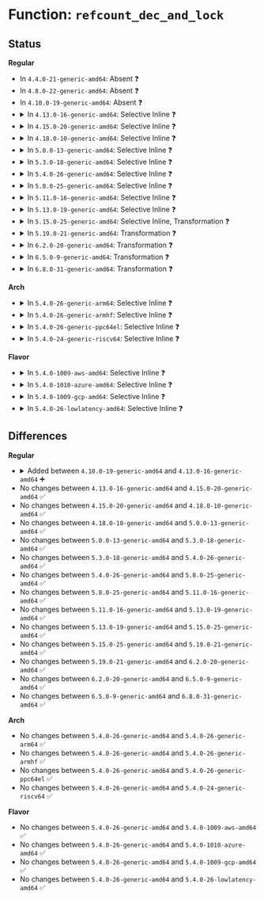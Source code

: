 # Function: <code>refcount_dec_and_lock</code>

## Status
<b>Regular</b>
<ul>
<li>
In <code>4.4.0-21-generic-amd64</code>: Absent ❓
</li>
<li>
In <code>4.8.0-22-generic-amd64</code>: Absent ❓
</li>
<li>
In <code>4.10.0-19-generic-amd64</code>: Absent ❓
</li>
<li>
<details>
<summary>In <code>4.13.0-16-generic-amd64</code>: Selective Inline ❓</summary>

```c
bool refcount_dec_and_lock(refcount_t * r, spinlock_t * lock)
```

```json
{
  "name": "refcount_dec_and_lock",
  "collision_type": "Unique Global",
  "inline_type": "Selective",
  "funcs": [
    {
      "addr": 18446744071583483184,
      "name": "refcount_dec_and_lock",
      "external": true,
      "loc": "lib/refcount.c:337",
      "file": "lib/refcount.c",
      "inline": "not declared, inlined",
      "caller_inline": [],
      "caller_func": []
    }
  ],
  "symbols": [
    {
      "addr": 18446744071583483184,
      "name": "refcount_dec_and_lock",
      "section": ".text",
      "bind": "STB_GLOBAL",
      "size": 64
    }
  ]
}
```
</details>
</li>
<li>
<details>
<summary>In <code>4.15.0-20-generic-amd64</code>: Selective Inline ❓</summary>

```c
bool refcount_dec_and_lock(refcount_t * r, spinlock_t * lock)
```

```json
{
  "name": "refcount_dec_and_lock",
  "collision_type": "Unique Global",
  "inline_type": "Selective",
  "funcs": [
    {
      "addr": 18446744071583664192,
      "name": "refcount_dec_and_lock",
      "external": true,
      "loc": "lib/refcount.c:338",
      "file": "lib/refcount.c",
      "inline": "not declared, inlined",
      "caller_inline": [],
      "caller_func": [
        "fs/notify/mark.c:fsnotify_put_mark"
      ]
    }
  ],
  "symbols": [
    {
      "addr": 18446744071583664192,
      "name": "refcount_dec_and_lock",
      "section": ".text",
      "bind": "STB_GLOBAL",
      "size": 70
    }
  ]
}
```
</details>
</li>
<li>
<details>
<summary>In <code>4.18.0-10-generic-amd64</code>: Selective Inline ❓</summary>

```c
bool refcount_dec_and_lock(refcount_t * r, spinlock_t * lock)
```

```json
{
  "name": "refcount_dec_and_lock",
  "collision_type": "Unique Global",
  "inline_type": "Selective",
  "funcs": [
    {
      "addr": 18446744071583881776,
      "name": "refcount_dec_and_lock",
      "external": true,
      "loc": "lib/refcount.c:338",
      "file": "lib/refcount.c",
      "inline": "not declared, inlined",
      "caller_inline": [],
      "caller_func": [
        "fs/notify/mark.c:fsnotify_put_mark"
      ]
    }
  ],
  "symbols": [
    {
      "addr": 18446744071583881776,
      "name": "refcount_dec_and_lock",
      "section": ".text",
      "bind": "STB_GLOBAL",
      "size": 65
    }
  ]
}
```
</details>
</li>
<li>
<details>
<summary>In <code>5.0.0-13-generic-amd64</code>: Selective Inline ❓</summary>

```c
bool refcount_dec_and_lock(refcount_t * r, spinlock_t * lock)
```

```json
{
  "name": "refcount_dec_and_lock",
  "collision_type": "Unique Global",
  "inline_type": "Selective",
  "funcs": [
    {
      "addr": 18446744071583965952,
      "name": "refcount_dec_and_lock",
      "external": true,
      "loc": "lib/refcount.c:337",
      "file": "lib/refcount.c",
      "inline": "not declared, inlined",
      "caller_inline": [],
      "caller_func": [
        "fs/notify/mark.c:fsnotify_put_mark",
        "fs/crypto/keyinfo.c:put_crypt_info"
      ]
    }
  ],
  "symbols": [
    {
      "addr": 18446744071583965952,
      "name": "refcount_dec_and_lock",
      "section": ".text",
      "bind": "STB_GLOBAL",
      "size": 65
    }
  ]
}
```
</details>
</li>
<li>
<details>
<summary>In <code>5.3.0-18-generic-amd64</code>: Selective Inline ❓</summary>

```c
bool refcount_dec_and_lock(refcount_t * r, spinlock_t * lock)
```

```json
{
  "name": "refcount_dec_and_lock",
  "collision_type": "Unique Global",
  "inline_type": "Selective",
  "funcs": [
    {
      "addr": 18446744071584145808,
      "name": "refcount_dec_and_lock",
      "external": true,
      "loc": "lib/refcount.c:345",
      "file": "lib/refcount.c",
      "inline": "not declared, inlined",
      "caller_inline": [],
      "caller_func": [
        "fs/notify/mark.c:fsnotify_put_mark",
        "fs/crypto/keyinfo.c:put_crypt_info"
      ]
    }
  ],
  "symbols": [
    {
      "addr": 18446744071584145808,
      "name": "refcount_dec_and_lock",
      "section": ".text",
      "bind": "STB_GLOBAL",
      "size": 82
    }
  ]
}
```
</details>
</li>
<li>
<details>
<summary>In <code>5.4.0-26-generic-amd64</code>: Selective Inline ❓</summary>

```c
bool refcount_dec_and_lock(refcount_t * r, spinlock_t * lock)
```

```json
{
  "name": "refcount_dec_and_lock",
  "collision_type": "Unique Global",
  "inline_type": "Selective",
  "funcs": [
    {
      "addr": 18446744071584268256,
      "name": "refcount_dec_and_lock",
      "external": true,
      "loc": "lib/refcount.c:345",
      "file": "lib/refcount.c",
      "inline": "not declared, inlined",
      "caller_inline": [],
      "caller_func": [
        "fs/notify/mark.c:fsnotify_put_mark",
        "fs/crypto/keysetup_v1.c:fscrypt_put_direct_key"
      ]
    }
  ],
  "symbols": [
    {
      "addr": 18446744071584268256,
      "name": "refcount_dec_and_lock",
      "section": ".text",
      "bind": "STB_GLOBAL",
      "size": 82
    }
  ]
}
```
</details>
</li>
<li>
<details>
<summary>In <code>5.8.0-25-generic-amd64</code>: Selective Inline ❓</summary>

```c
bool refcount_dec_and_lock(refcount_t * r, spinlock_t * lock)
```

```json
{
  "name": "refcount_dec_and_lock",
  "collision_type": "Unique Global",
  "inline_type": "Selective",
  "funcs": [
    {
      "addr": 18446744071584676320,
      "name": "refcount_dec_and_lock",
      "external": true,
      "loc": "lib/refcount.c:144",
      "file": "lib/refcount.c",
      "inline": "not declared, inlined",
      "caller_inline": [],
      "caller_func": [
        "fs/notify/mark.c:fsnotify_put_mark",
        "fs/crypto/keysetup_v1.c:fscrypt_put_direct_key",
        "ipc/namespace.c:ipcns_install",
        "ipc/namespace.c:ipcns_put"
      ]
    }
  ],
  "symbols": [
    {
      "addr": 18446744071584676320,
      "name": "refcount_dec_and_lock",
      "section": ".text",
      "bind": "STB_GLOBAL",
      "size": 132
    }
  ]
}
```
</details>
</li>
<li>
<details>
<summary>In <code>5.11.0-16-generic-amd64</code>: Selective Inline ❓</summary>

```c
bool refcount_dec_and_lock(refcount_t * r, spinlock_t * lock)
```

```json
{
  "name": "refcount_dec_and_lock",
  "collision_type": "Unique Global",
  "inline_type": "Selective",
  "funcs": [
    {
      "addr": 18446744071584793872,
      "name": "refcount_dec_and_lock",
      "external": true,
      "loc": "lib/refcount.c:144",
      "file": "lib/refcount.c",
      "inline": "not declared, inlined",
      "caller_inline": [],
      "caller_func": [
        "fs/notify/mark.c:fsnotify_put_mark",
        "fs/crypto/keysetup_v1.c:fscrypt_put_direct_key",
        "ipc/namespace.c:ipcns_install",
        "ipc/namespace.c:ipcns_put"
      ]
    }
  ],
  "symbols": [
    {
      "addr": 18446744071584793872,
      "name": "refcount_dec_and_lock",
      "section": ".text",
      "bind": "STB_GLOBAL",
      "size": 132
    }
  ]
}
```
</details>
</li>
<li>
<details>
<summary>In <code>5.13.0-19-generic-amd64</code>: Selective Inline ❓</summary>

```c
bool refcount_dec_and_lock(refcount_t * r, spinlock_t * lock)
```

```json
{
  "name": "refcount_dec_and_lock",
  "collision_type": "Unique Global",
  "inline_type": "Selective",
  "funcs": [
    {
      "addr": 18446744071584838112,
      "name": "refcount_dec_and_lock",
      "external": true,
      "loc": "lib/refcount.c:144",
      "file": "lib/refcount.c",
      "inline": "not declared, inlined",
      "caller_inline": [],
      "caller_func": [
        "fs/notify/mark.c:fsnotify_put_mark",
        "fs/crypto/keysetup_v1.c:fscrypt_put_direct_key",
        "ipc/namespace.c:ipcns_install",
        "ipc/namespace.c:ipcns_put",
        "security/keys/key.c:key_alloc",
        "security/keys/key.c:key_alloc",
        "security/keys/key.c:key_alloc",
        "security/landlock/object.c:landlock_put_object"
      ]
    }
  ],
  "symbols": [
    {
      "addr": 18446744071584838112,
      "name": "refcount_dec_and_lock",
      "section": ".text",
      "bind": "STB_GLOBAL",
      "size": 132
    }
  ]
}
```
</details>
</li>
<li>
<details>
<summary>In <code>5.15.0-25-generic-amd64</code>: Selective Inline, Transformation ❓</summary>

```c
bool refcount_dec_and_lock(refcount_t * r, spinlock_t * lock)
```

```json
{
  "name": "refcount_dec_and_lock",
  "collision_type": "Unique Global",
  "inline_type": "Selective",
  "funcs": [
    {
      "addr": 18446744071585257531,
      "name": "refcount_dec_and_lock",
      "external": true,
      "loc": "lib/refcount.c:144",
      "file": "lib/refcount.c",
      "inline": "not declared, inlined",
      "caller_inline": [],
      "caller_func": [
        "fs/notify/mark.c:fsnotify_put_mark",
        "fs/crypto/keysetup_v1.c:fscrypt_put_direct_key",
        "ipc/namespace.c:ipcns_install",
        "ipc/namespace.c:ipcns_put",
        "security/keys/key.c:key_alloc",
        "security/keys/key.c:key_alloc",
        "security/keys/key.c:key_alloc",
        "security/landlock/object.c:landlock_put_object"
      ]
    }
  ],
  "symbols": [
    {
      "addr": 18446744071592324618,
      "name": "refcount_dec_and_lock.cold",
      "section": ".text",
      "bind": "STB_LOCAL",
      "size": 20
    },
    {
      "addr": 18446744071585257488,
      "name": "refcount_dec_and_lock",
      "section": ".text",
      "bind": "STB_GLOBAL",
      "size": 144
    }
  ]
}
```
</details>
</li>
<li>
<details>
<summary>In <code>5.19.0-21-generic-amd64</code>: Transformation ❓</summary>

```c
bool refcount_dec_and_lock(refcount_t * r, spinlock_t * lock)
```

```json
{
  "name": "refcount_dec_and_lock",
  "collision_type": "Unique Global",
  "inline_type": "No",
  "funcs": [
    {
      "addr": 0,
      "name": "refcount_dec_and_lock",
      "external": true,
      "loc": "lib/refcount.c:144",
      "file": "lib/refcount.c",
      "inline": "seen, unknown",
      "caller_inline": [],
      "caller_func": [
        "fs/notify/mark.c:fsnotify_put_mark",
        "fs/crypto/keysetup_v1.c:fscrypt_put_direct_key",
        "security/keys/key.c:key_alloc",
        "security/keys/key.c:key_alloc",
        "security/keys/key.c:key_alloc",
        "security/landlock/object.c:landlock_put_object"
      ]
    }
  ],
  "symbols": [
    {
      "addr": 18446744071594129074,
      "name": "refcount_dec_and_lock.cold",
      "section": ".text",
      "bind": "STB_LOCAL",
      "size": 20
    },
    {
      "addr": 18446744071586099824,
      "name": "refcount_dec_and_lock",
      "section": ".text",
      "bind": "STB_GLOBAL",
      "size": 136
    }
  ]
}
```
</details>
</li>
<li>
<details>
<summary>In <code>6.2.0-20-generic-amd64</code>: Transformation ❓</summary>

```c
bool refcount_dec_and_lock(refcount_t * r, spinlock_t * lock)
```

```json
{
  "name": "refcount_dec_and_lock",
  "collision_type": "Unique Global",
  "inline_type": "No",
  "funcs": [
    {
      "addr": 0,
      "name": "refcount_dec_and_lock",
      "external": true,
      "loc": "lib/refcount.c:144",
      "file": "lib/refcount.c",
      "inline": "seen, unknown",
      "caller_inline": [],
      "caller_func": [
        "fs/notify/mark.c:fsnotify_put_mark",
        "fs/crypto/keysetup_v1.c:fscrypt_put_direct_key",
        "security/keys/key.c:key_alloc",
        "security/keys/key.c:key_alloc",
        "security/keys/key.c:key_alloc",
        "security/landlock/object.c:landlock_put_object"
      ]
    }
  ],
  "symbols": [
    {
      "addr": 18446744071596116090,
      "name": "refcount_dec_and_lock.cold",
      "section": ".text",
      "bind": "STB_LOCAL",
      "size": 20
    },
    {
      "addr": 18446744071587084560,
      "name": "refcount_dec_and_lock",
      "section": ".text",
      "bind": "STB_GLOBAL",
      "size": 136
    }
  ]
}
```
</details>
</li>
<li>
<details>
<summary>In <code>6.5.0-9-generic-amd64</code>: Transformation ❓</summary>

```c
bool refcount_dec_and_lock(refcount_t * r, spinlock_t * lock)
```

```json
{
  "name": "refcount_dec_and_lock",
  "collision_type": "Unique Global",
  "inline_type": "No",
  "funcs": [
    {
      "addr": 0,
      "name": "refcount_dec_and_lock",
      "external": true,
      "loc": "lib/refcount.c:144",
      "file": "lib/refcount.c",
      "inline": "seen, unknown",
      "caller_inline": [],
      "caller_func": [
        "fs/notify/mark.c:fsnotify_put_mark",
        "fs/crypto/keysetup_v1.c:fscrypt_put_direct_key",
        "security/keys/key.c:key_alloc",
        "security/keys/key.c:key_alloc",
        "security/keys/key.c:key_alloc",
        "security/landlock/object.c:landlock_put_object"
      ]
    }
  ],
  "symbols": [
    {
      "addr": 18446744071596641829,
      "name": "refcount_dec_and_lock.cold",
      "section": ".text",
      "bind": "STB_LOCAL",
      "size": 20
    },
    {
      "addr": 18446744071587343232,
      "name": "refcount_dec_and_lock",
      "section": ".text",
      "bind": "STB_GLOBAL",
      "size": 136
    }
  ]
}
```
</details>
</li>
<li>
<details>
<summary>In <code>6.8.0-31-generic-amd64</code>: Transformation ❓</summary>

```c
bool refcount_dec_and_lock(refcount_t * r, spinlock_t * lock)
```

```json
{
  "name": "refcount_dec_and_lock",
  "collision_type": "Unique Global",
  "inline_type": "No",
  "funcs": [
    {
      "addr": 0,
      "name": "refcount_dec_and_lock",
      "external": true,
      "loc": "lib/refcount.c:144",
      "file": "lib/refcount.c",
      "inline": "seen, unknown",
      "caller_inline": [],
      "caller_func": [
        "fs/notify/mark.c:fsnotify_put_mark",
        "fs/crypto/keysetup_v1.c:fscrypt_put_direct_key",
        "security/keys/key.c:key_alloc",
        "security/keys/key.c:key_alloc",
        "security/keys/key.c:key_alloc",
        "security/landlock/object.c:landlock_put_object"
      ]
    }
  ],
  "symbols": [
    {
      "addr": 18446744071597549894,
      "name": "refcount_dec_and_lock.cold",
      "section": ".text",
      "bind": "STB_LOCAL",
      "size": 20
    },
    {
      "addr": 18446744071587626752,
      "name": "refcount_dec_and_lock",
      "section": ".text",
      "bind": "STB_GLOBAL",
      "size": 136
    }
  ]
}
```
</details>
</li>
</ul>
<b>Arch</b>
<ul>
<li>
<details>
<summary>In <code>5.4.0-26-generic-arm64</code>: Selective Inline ❓</summary>

```c
bool refcount_dec_and_lock(refcount_t * r, spinlock_t * lock)
```

```json
{
  "name": "refcount_dec_and_lock",
  "collision_type": "Unique Global",
  "inline_type": "Selective",
  "funcs": [
    {
      "addr": 18446603336496151728,
      "name": "refcount_dec_and_lock",
      "external": true,
      "loc": "lib/refcount.c:345",
      "file": "lib/refcount.c",
      "inline": "not declared, inlined",
      "caller_inline": [],
      "caller_func": [
        "fs/notify/mark.c:fsnotify_put_mark",
        "fs/crypto/keysetup_v1.c:fscrypt_put_direct_key"
      ]
    }
  ],
  "symbols": [
    {
      "addr": 18446603336496151728,
      "name": "refcount_dec_and_lock",
      "section": ".text",
      "bind": "STB_GLOBAL",
      "size": 156
    }
  ]
}
```
</details>
</li>
<li>
<details>
<summary>In <code>5.4.0-26-generic-armhf</code>: Selective Inline ❓</summary>

```c
bool refcount_dec_and_lock(refcount_t * r, spinlock_t * lock)
```

```json
{
  "name": "refcount_dec_and_lock",
  "collision_type": "Unique Global",
  "inline_type": "Selective",
  "funcs": [
    {
      "addr": 3229472848,
      "name": "refcount_dec_and_lock",
      "external": true,
      "loc": "lib/refcount.c:345",
      "file": "lib/refcount.c",
      "inline": "not declared, inlined",
      "caller_inline": [],
      "caller_func": [
        "fs/notify/mark.c:fsnotify_put_mark",
        "fs/crypto/keysetup_v1.c:fscrypt_put_direct_key"
      ]
    }
  ],
  "symbols": [
    {
      "addr": 3229472848,
      "name": "refcount_dec_and_lock",
      "section": ".text",
      "bind": "STB_GLOBAL",
      "size": 96
    }
  ]
}
```
</details>
</li>
<li>
<details>
<summary>In <code>5.4.0-26-generic-ppc64el</code>: Selective Inline ❓</summary>

```c
bool refcount_dec_and_lock(refcount_t * r, spinlock_t * lock)
```

```json
{
  "name": "refcount_dec_and_lock",
  "collision_type": "Unique Global",
  "inline_type": "Selective",
  "funcs": [
    {
      "addr": 13835058055290412320,
      "name": "refcount_dec_and_lock",
      "external": true,
      "loc": "lib/refcount.c:345",
      "file": "lib/refcount.c",
      "inline": "not declared, inlined",
      "caller_inline": [],
      "caller_func": [
        "fs/notify/mark.c:fsnotify_put_mark",
        "fs/crypto/keysetup_v1.c:fscrypt_put_direct_key"
      ]
    }
  ],
  "symbols": [
    {
      "addr": 13835058055290412320,
      "name": "refcount_dec_and_lock",
      "section": ".text",
      "bind": "STB_GLOBAL",
      "size": 284
    }
  ]
}
```
</details>
</li>
<li>
<details>
<summary>In <code>5.4.0-24-generic-riscv64</code>: Selective Inline ❓</summary>

```c
bool refcount_dec_and_lock(refcount_t * r, spinlock_t * lock)
```

```json
{
  "name": "refcount_dec_and_lock",
  "collision_type": "Unique Global",
  "inline_type": "Selective",
  "funcs": [
    {
      "addr": 18446743936275205360,
      "name": "refcount_dec_and_lock",
      "external": true,
      "loc": "lib/refcount.c:345",
      "file": "lib/refcount.c",
      "inline": "not declared, inlined",
      "caller_inline": [],
      "caller_func": [
        "fs/notify/mark.c:fsnotify_put_mark",
        "fs/crypto/keysetup_v1.c:fscrypt_put_direct_key"
      ]
    }
  ],
  "symbols": [
    {
      "addr": 18446743936275205360,
      "name": "refcount_dec_and_lock",
      "section": ".text",
      "bind": "STB_GLOBAL",
      "size": 170
    }
  ]
}
```
</details>
</li>
</ul>
<b>Flavor</b>
<ul>
<li>
<details>
<summary>In <code>5.4.0-1009-aws-amd64</code>: Selective Inline ❓</summary>

```c
bool refcount_dec_and_lock(refcount_t * r, spinlock_t * lock)
```

```json
{
  "name": "refcount_dec_and_lock",
  "collision_type": "Unique Global",
  "inline_type": "Selective",
  "funcs": [
    {
      "addr": 18446744071584236992,
      "name": "refcount_dec_and_lock",
      "external": true,
      "loc": "lib/refcount.c:345",
      "file": "lib/refcount.c",
      "inline": "not declared, inlined",
      "caller_inline": [],
      "caller_func": [
        "fs/notify/mark.c:fsnotify_put_mark",
        "fs/crypto/keysetup_v1.c:fscrypt_put_direct_key"
      ]
    }
  ],
  "symbols": [
    {
      "addr": 18446744071584236992,
      "name": "refcount_dec_and_lock",
      "section": ".text",
      "bind": "STB_GLOBAL",
      "size": 82
    }
  ]
}
```
</details>
</li>
<li>
<details>
<summary>In <code>5.4.0-1010-azure-amd64</code>: Selective Inline ❓</summary>

```c
bool refcount_dec_and_lock(refcount_t * r, spinlock_t * lock)
```

```json
{
  "name": "refcount_dec_and_lock",
  "collision_type": "Unique Global",
  "inline_type": "Selective",
  "funcs": [
    {
      "addr": 18446744071584172192,
      "name": "refcount_dec_and_lock",
      "external": true,
      "loc": "lib/refcount.c:345",
      "file": "lib/refcount.c",
      "inline": "not declared, inlined",
      "caller_inline": [],
      "caller_func": [
        "fs/notify/mark.c:fsnotify_put_mark",
        "fs/crypto/keysetup_v1.c:fscrypt_put_direct_key"
      ]
    }
  ],
  "symbols": [
    {
      "addr": 18446744071584172192,
      "name": "refcount_dec_and_lock",
      "section": ".text",
      "bind": "STB_GLOBAL",
      "size": 82
    }
  ]
}
```
</details>
</li>
<li>
<details>
<summary>In <code>5.4.0-1009-gcp-amd64</code>: Selective Inline ❓</summary>

```c
bool refcount_dec_and_lock(refcount_t * r, spinlock_t * lock)
```

```json
{
  "name": "refcount_dec_and_lock",
  "collision_type": "Unique Global",
  "inline_type": "Selective",
  "funcs": [
    {
      "addr": 18446744071584220752,
      "name": "refcount_dec_and_lock",
      "external": true,
      "loc": "lib/refcount.c:345",
      "file": "lib/refcount.c",
      "inline": "not declared, inlined",
      "caller_inline": [],
      "caller_func": [
        "fs/notify/mark.c:fsnotify_put_mark",
        "fs/crypto/keysetup_v1.c:fscrypt_put_direct_key"
      ]
    }
  ],
  "symbols": [
    {
      "addr": 18446744071584220752,
      "name": "refcount_dec_and_lock",
      "section": ".text",
      "bind": "STB_GLOBAL",
      "size": 82
    }
  ]
}
```
</details>
</li>
<li>
<details>
<summary>In <code>5.4.0-26-lowlatency-amd64</code>: Selective Inline ❓</summary>

```c
bool refcount_dec_and_lock(refcount_t * r, spinlock_t * lock)
```

```json
{
  "name": "refcount_dec_and_lock",
  "collision_type": "Unique Global",
  "inline_type": "Selective",
  "funcs": [
    {
      "addr": 18446744071584325584,
      "name": "refcount_dec_and_lock",
      "external": true,
      "loc": "lib/refcount.c:345",
      "file": "lib/refcount.c",
      "inline": "not declared, inlined",
      "caller_inline": [],
      "caller_func": [
        "fs/notify/mark.c:fsnotify_put_mark",
        "fs/crypto/keysetup_v1.c:fscrypt_put_direct_key"
      ]
    }
  ],
  "symbols": [
    {
      "addr": 18446744071584325584,
      "name": "refcount_dec_and_lock",
      "section": ".text",
      "bind": "STB_GLOBAL",
      "size": 88
    }
  ]
}
```
</details>
</li>
</ul>

## Differences
<b>Regular</b>
<ul>
<li>
<details>
<summary>Added between <code>4.10.0-19-generic-amd64</code> and <code>4.13.0-16-generic-amd64</code> ➕</summary>

```c
bool refcount_dec_and_lock(refcount_t * r, spinlock_t * lock)
```
</details>
</li>
<li>
No changes between <code>4.13.0-16-generic-amd64</code> and <code>4.15.0-20-generic-amd64</code> ✅
</li>
<li>
No changes between <code>4.15.0-20-generic-amd64</code> and <code>4.18.0-10-generic-amd64</code> ✅
</li>
<li>
No changes between <code>4.18.0-10-generic-amd64</code> and <code>5.0.0-13-generic-amd64</code> ✅
</li>
<li>
No changes between <code>5.0.0-13-generic-amd64</code> and <code>5.3.0-18-generic-amd64</code> ✅
</li>
<li>
No changes between <code>5.3.0-18-generic-amd64</code> and <code>5.4.0-26-generic-amd64</code> ✅
</li>
<li>
No changes between <code>5.4.0-26-generic-amd64</code> and <code>5.8.0-25-generic-amd64</code> ✅
</li>
<li>
No changes between <code>5.8.0-25-generic-amd64</code> and <code>5.11.0-16-generic-amd64</code> ✅
</li>
<li>
No changes between <code>5.11.0-16-generic-amd64</code> and <code>5.13.0-19-generic-amd64</code> ✅
</li>
<li>
No changes between <code>5.13.0-19-generic-amd64</code> and <code>5.15.0-25-generic-amd64</code> ✅
</li>
<li>
No changes between <code>5.15.0-25-generic-amd64</code> and <code>5.19.0-21-generic-amd64</code> ✅
</li>
<li>
No changes between <code>5.19.0-21-generic-amd64</code> and <code>6.2.0-20-generic-amd64</code> ✅
</li>
<li>
No changes between <code>6.2.0-20-generic-amd64</code> and <code>6.5.0-9-generic-amd64</code> ✅
</li>
<li>
No changes between <code>6.5.0-9-generic-amd64</code> and <code>6.8.0-31-generic-amd64</code> ✅
</li>
</ul>
<b>Arch</b>
<ul>
<li>
No changes between <code>5.4.0-26-generic-amd64</code> and <code>5.4.0-26-generic-arm64</code> ✅
</li>
<li>
No changes between <code>5.4.0-26-generic-amd64</code> and <code>5.4.0-26-generic-armhf</code> ✅
</li>
<li>
No changes between <code>5.4.0-26-generic-amd64</code> and <code>5.4.0-26-generic-ppc64el</code> ✅
</li>
<li>
No changes between <code>5.4.0-26-generic-amd64</code> and <code>5.4.0-24-generic-riscv64</code> ✅
</li>
</ul>
<b>Flavor</b>
<ul>
<li>
No changes between <code>5.4.0-26-generic-amd64</code> and <code>5.4.0-1009-aws-amd64</code> ✅
</li>
<li>
No changes between <code>5.4.0-26-generic-amd64</code> and <code>5.4.0-1010-azure-amd64</code> ✅
</li>
<li>
No changes between <code>5.4.0-26-generic-amd64</code> and <code>5.4.0-1009-gcp-amd64</code> ✅
</li>
<li>
No changes between <code>5.4.0-26-generic-amd64</code> and <code>5.4.0-26-lowlatency-amd64</code> ✅
</li>
</ul>
